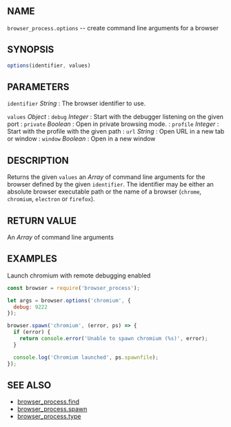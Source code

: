 ## NAME

`browser_process.options` -- create command line arguments for a browser

## SYNOPSIS

```js
options(identifier, values)
```

## PARAMETERS

`identifier` *String*
:   The browser identifier to use.

`values` *Object*
:   `debug` *Integer*
    :   Start with the debugger listening on the given port
:   `private` *Boolean*
    :   Open in private browsing mode.
:   `profile` *Integer*
    :   Start with the profile with the given path
:   `url` *String*
    :   Open URL in a new tab or window
:   `window` *Boolean*
    :   Open in a new window

## DESCRIPTION

Returns the given `values` an *Array* of command line arguments for the
browser defined by the given `identifier`. The identifier may be either an
absolute browser executable path or the name of a browser (`chrome`,
`chromium`, `electron` or `firefox`).

## RETURN VALUE

An *Array* of command line arguments

## EXAMPLES

Launch chromium with remote debugging enabled

```js
const browser = require('browser_process');

let args = browser.options('chromium', {
  debug: 9222
});

browser.spawn('chromium', (error, ps) => {
  if (error) {
    return console.error('Unable to spawn chromium (%s)', error);
  }

  console.log('Chromium launched', ps.spawnfile);
});
```

## SEE ALSO

- [browser_process.find](browser_process.find.3.md)
- [browser_process.spawn](browser_process.spawn.3.md)
- [browser_process.type](browser_process.type.3.md)
